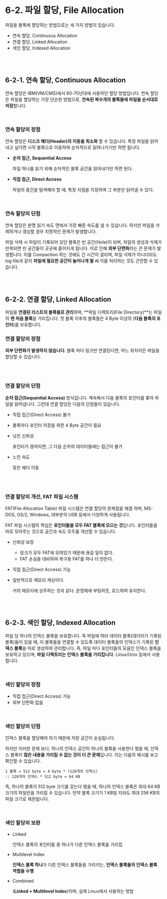 # 6-2. 파일 할당, File Allocation

파일을 블록에 할당하는 방법으로는 세 가지 방법이 있습니다.

- 연속 할당, Continuous Allocation
- 연결 할당, Linked Allocation
- 색인 할당, Indexed Allocation

<br>

<br>

## 6-2-1. 연속 할당, Continuous Allocation

연속 할당은 IBM(VM/CMS)에서 60-70년대에 사용하던 할당 방법입니다. 연속 할당은 파일을 할당하는 가장 단순한 방법으로, **연속된 복수개의 블록들에 파일을 순서대로 저장**합니다.

<br>

### 연속 할당의 장점

연속 할당은 **디스크 헤더(Header)의 이동을 최소화** 할 수 있습니다. 특정 파일을 읽어내고 싶다면 시작 블록으로 이동하여 순차적으로 읽어나가기만 하면 됩니다.

- **순차 접근, Sequential Access**

  파일 하나를 읽기 위해 순차적인 블록 공간을 읽어내기만 하면 된다.

- **직접 접근, Direct Access**

  파일의 중간을 탐색해야 할 때, 특정 지점을 지정하여 그 부분만 읽어낼 수 있다.

<br>

### 연속 할당의 단점

연속 할당은 분명 읽기 속도 면에서 가장 빠른 속도를 낼 수 있습니다. 하지만 파일을 삭제하거나 갱싱할 경우 치명적인 문제가 발생합니다.

파일 삭제 시 파일이 기록되어 있던 블록은 빈 공간(Hole)이 되며, 파일의 생성과 삭제가 반복되면 빈 공간들이 곳곳에 흩어지게 됩니다. 이로 인해 **외부 단편화**라는 큰 문제가 발생합니다. 이를 Compaction 하는 것에도 긴 시간이 걸리며, 파일 삭제가 아니더라도 log file과 같이 **파일에 필요한 공간이 늘어나게 될 시** 이를 처리하는 것도 곤란할 수 있습니다.

<br>

<br>

## 6-2-2. 연결 할당, Linked Allocation

파일을 **연결된 리스트의 블록들로 관리**하며, **파일 디렉토리(File Directory)**는 파일의 **맨 처음 블록**을 가리킵니다. 첫 블록 이후의 블록들은 4 Byte 이상의 (**다음 블록의 포인터**)를 보유합니다.

### 연결 할당의 장점

**외부 단편화가 발생하지 않습니다**. 블록 마다 링크만 연결된다면, 어느 위치이든 파일을 할당할 수 있습니다.

<br>

<br>

### 연결 할당의 단점

**순차 접근(Sequential Access)** 방식입니다. 계속해서 다음 블록의 포인터를 쫒아 파일을 읽어냅니다. 그런데 연결 할당은 다음의 단점들이 있습니다.

- 직접 접근(Direct Access) 불가

- 블록마다 포인터 저장을 위한 4 Byte 공간이 필요

- 낮은 신뢰성

  포인터가 끊어지면, 그 다음 순차의 데이터들에는 접근이 불가

- 느린 속도

  잦은 헤더 이동

<br>

<br>

### 연결 할당의 개선, FAT 파일 시스템

FAT(File Allocation Table) 파일 시스템은 연결 할당의 문제점을 해결 하며, MS-DOS, OS/2, Windows, 대부분의 USB 등에서 다양하게 사용됩니다.

FAT 파일 시스템의 핵심은 **포인터들을 모두 FAT 블록에 모으는 것**입니다. 포인터들을 따로 모아주는 것으로 공간과 속도 모두를 개선할 수 있습니다.

- 신뢰성 보장

  - 링크가 모두 FAT에 모여있기 때문에 끊길 일이 없다.
  - FAT 손실을 대비하여 복구용 FAT를 하나 더 만든다.

- 직접 접근(Direct Access) 가능

- 일반적으로 메모리 캐싱이다.

  거의 메모리에 상주하는 것과 같다. 운영체제 부팅하듯, 로드하여 유지한다.

<br>

<br>

## 6-2-3. 색인 할당, Indexed Allocation

파일 당 하나의 인덱스 블록을 보유합니다. 즉 파일에 여러 데이터 블록(데이터가 기록된 블록)들이 있을 때, 이 블록들을 연결할 수 있도록 데이터 블록들의 인덱스가 기록된 **인덱스 블록**을 따로 생성하여 관리합니다. 즉, 파일 마다 포인터들의 모음인 인덱스 블록을 보유하고 있으며, **파일 디렉토리는 인덱스 블록을 가리킵니다**. Linux/Unix 등에서 사용합니다.

<br>

### 색인 할당의 장점

- 직접 접근(Direct Access) 가능
- 외부 단편화 없음

<br>

### 색인 할당의 단점

인덱스 블록을 할당해야 하기 때문에 저장 공간이 손실됩니다.

하지만 이러한 문제 보다, 하나의 인덱스 공간이 하나의 블록을 사용한다 했을 때, 인덱스 블록이 **많은 내용을 가리킬 수 없는 것이 더 큰 문제**입니다. 이는 다음의 예시를 보고 확인할 수 있습니다.

```
1 블록 = 512 byte = 4 byte * (128개의 인덱스)
:: 128개의 인덱스 * 512 byte = 64 KB
```

즉, 하나의 블록이 512 byte 크기를 갖는다 했을 때, 하나의 인덱스 블록은 최대 64 KB 크기의 파일만을 가리킬 수 있습니다. 만약 블록 크기가 1 KB일 지라도 최대 256 KB의 파일 크기로 제한됩니다.

<br>

### 색인 할당의 보완

- Linked

  인덱스 블록의 포인터들 중 하나가 다른 인덱스 블록을 가리킴

- Multilevel Index

  **인덱스 블록 하나**가 다른 인덱스 블록들을 가리키는, **인덱스 블록들의 인덱스 블록 역할을 수행**

- Combined

  (**Linked + Multilevel Index**)이며, 실제 Linux에서 사용하는 방법





